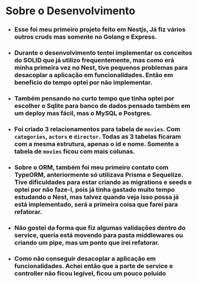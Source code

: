 # Sobre o Desenvolvimento

- ### Esse foi meu primeiro projeto feito em Nestjs, Já fiz vários outros cruds mas somente no Golang e Express.

- ### Durante o desenvolvimento tentei implementar os conceitos do **SOLID** que já utilizo frequentemente, mas como erá minha primeira vez no Nest, tive pequenos problemas para desacoplar a aplicação em funcionalidades. Então em beneficio do tempo optei por não implementar.

- ### Também pensando no curto tempo que tinha optei por escolher o Sqlite para banco de dados pensado também em um deploy mas fácil, mas o MySQL e Postgres.

- ### Foi criado 3 relacionamentos para tabela de `movies`. Com `categories`, `actors` e `director`. Todas as 3 tabelas ficaram com a mesma estrutura, apenas o id e nome. Somente a tabela de `movies` ficou com mais colunas.

- ### Sobre o ORM, também foi meu primeiro contato com TypeORM, anteriormente só utilizava Prisma e Sequelize. Tive dificuldades para estar criando as migrations e seeds e optei por não faze-l, pois já tinha gastado muito tempo estudando o Nest, mas talvez quando veja isso possa já está implementado, será a primeira coisa que farei para refatorar.

- ### Não gostei da forma que fiz algumas validações dentro do service, queria está movendo para pasta middlewares ou criando um pipe, mas um ponto que irei refatorar.

- ### Como não conseguir desacoplar a aplicação em funcionalidades. Achei então que a parte de service e controller não ficou legível, ficou um pouco poluído

#
